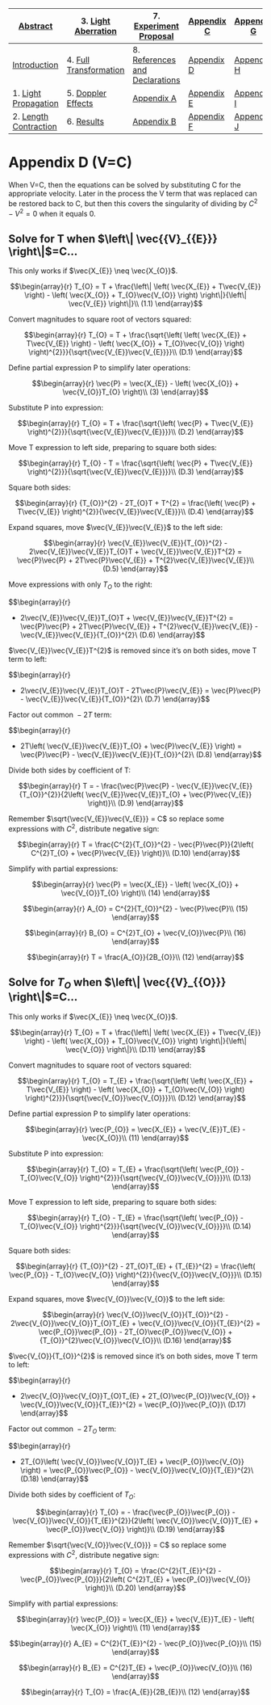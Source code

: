 
| [Abstract](LSP2-Abstract.md)                        | 3. [Light Aberration](LSP2-Light-Aberration.md)       | 7. [Experiment Proposal](LSP2-Experiment.md)                          | [Appendix C](LSP2-Appendix-C.md) | [Appendix G](LSP2-Appendix-G.md) |
| --------------------------------------------------- | ----------------------------------------------------- | --------------------------------------------------------------------- | -------------------------------- | -------------------------------- |
| [Introduction](LSP2-Interoduction.md)               | 4. [Full Transformation](LSP2-Full-Transformation.md) | 8. [References and Declarations](LSP2-References-and-Declarations.md) | [Appendix D](LSP2-Appendix-D.md) | [Appendix H](LSP2-Appendix-H.md) |
| 1. [Light Propagation](LSP2-Propagation.md)         | 5. [Doppler Effects](LSP2-Doppler.md)                 | [Appendix A](LSP2-Appendix-A.md)                                      | [Appendix E](LSP2-Appendix-E.md) | [Appendix I](LSP2-Appendix-I.md) |
| 2. [Length Contraction](LSP2-Length-Contraction.md) | 6. [Results](LSP2-Results.md)                         | [Appendix B](LSP2-Appendix-B.md)                                      | [Appendix F](LSP2-Appendix-F.md) | [Appendix J](LSP2-Appendix-J.md) |
# Appendix D (V=C)

When V=C, then the equations can be solved by substituting C for the
appropriate velocity. Later in the process the V term that was replaced
can be restored back to C, but then this covers the singularity of
dividing by $C^2$ − $V$<sup>2</sup> = 0 when it equals 0.

## Solve for T when $\left\| \vec{{V}_{{E}}} \right\|$=C…

This only works if
$\vec{X_{E}} \neq \vec{X_{O}}$.

$$\begin{array}{r}
T_{O} = T + \frac{\left\| \left( \vec{X_{E}} + T\vec{V_{E}} \right) - \left( \vec{X_{O}} + T_{O}\vec{V_{O}} \right) \right\|}{\left\| \vec{V_{E}} \right\|}\\ (1.1)
\end{array}$$

Convert magnitudes to square root of vectors squared:

$$\begin{array}{r}
T_{O} = T + \frac{\sqrt{\left( \left( \vec{X_{E}} + T\vec{V_{E}} \right) - \left( \vec{X_{O}} + T_{O}\vec{V_{O}} \right) \right)^{2}}}{\sqrt{\vec{V_{E}}\vec{V_{E}}}}\\ (D.1)
\end{array}$$

Define partial expression P to simplify later operations:

$$\begin{array}{r}
\vec{P} = \vec{X_{E}} - \left( \vec{X_{O}} + \vec{V_{O}}T_{O} \right)\\ (3)
\end{array}$$

Substitute P into expression:

$$\begin{array}{r}
T_{O} = T + \frac{\sqrt{\left( \vec{P} + T\vec{V_{E}} \right)^{2}}}{\sqrt{\vec{V_{E}}\vec{V_{E}}}}\\ (D.2)
\end{array}$$

Move T expression to left side, preparing to square both sides:

$$\begin{array}{r}
T_{O} - T = \frac{\sqrt{\left( \vec{P} + T\vec{V_{E}} \right)^{2}}}{\sqrt{\vec{V_{E}}\vec{V_{E}}}}\\ (D.3)
\end{array}$$

Square both sides:

$$\begin{array}{r}
{T_{O}}^{2} - 2T_{O}T + T^{2} = \frac{\left( \vec{P} + T\vec{V_{E}} \right)^{2}}{\vec{V_{E}}\vec{V_{E}}}\\ (D.4)
\end{array}$$

Expand squares, move $\vec{V_{E}}\vec{V_{E}}$ to
the left side:

$$\begin{array}{r}
\vec{V_{E}}\vec{V_{E}}{T_{O}}^{2} - 2\vec{V_{E}}\vec{V_{E}}T_{O}T + \vec{V_{E}}\vec{V_{E}}T^{2} = \vec{P}\vec{P} + 2T\vec{P}\vec{V_{E}} + T^{2}\vec{V_{E}}\vec{V_{E}}\\ (D.5)
\end{array}$$

Move expressions with only $T_O$ to the right:

$$\begin{array}{r}
 - 2\vec{V_{E}}\vec{V_{E}}T_{O}T + \vec{V_{E}}\vec{V_{E}}T^{2} = \vec{P}\vec{P} + 2T\vec{P}\vec{V_{E}} + T^{2}\vec{V_{E}}\vec{V_{E}} - \vec{V_{E}}\vec{V_{E}}{T_{O}}^{2}\\ (D.6)
\end{array}$$

$\vec{V_{E}}\vec{V_{E}}T^{2}$ is removed since
it’s on both sides, move T term to left:

$$\begin{array}{r}
 - 2\vec{V_{E}}\vec{V_{E}}T_{O}T - 2T\vec{P}\vec{V_{E}} = \vec{P}\vec{P} - \vec{V_{E}}\vec{V_{E}}{T_{O}}^{2}\\ (D.7)
\end{array}$$

Factor out common  − 2*T* term:

$$\begin{array}{r}
 - 2T\left( \vec{V_{E}}\vec{V_{E}}T_{O} + \vec{P}\vec{V_{E}} \right) = \vec{P}\vec{P} - \vec{V_{E}}\vec{V_{E}}{T_{O}}^{2}\\ (D.8)
\end{array}$$

Divide both sides by coefficient of T:

$$\begin{array}{r}
T = - \frac{\vec{P}\vec{P} - \vec{V_{E}}\vec{V_{E}}{T_{O}}^{2}}{2\left( \vec{V_{E}}\vec{V_{E}}T_{O} + \vec{P}\vec{V_{E}} \right)}\\ (D.9)
\end{array}$$

Remember $\sqrt{\vec{V_{E}}\vec{V_{E}}} = C$ so
replace some expressions with $C^2$, distribute negative sign:

$$\begin{array}{r}
T = \frac{C^{2}{T_{O}}^{2} - \vec{P}\vec{P}}{2\left( C^{2}T_{O} + \vec{P}\vec{V_{E}} \right)}\\ (D.10)
\end{array}$$

Simplify with partial expressions:

$$\begin{array}{r}
\vec{P} = \vec{X_{E}} - \left( \vec{X_{O}} + \vec{V_{O}}T_{O} \right)\\ (14)
\end{array}$$

$$\begin{array}{r}
A_{O} = C^{2}{T_{O}}^{2} - \vec{P}\vec{P}\\ (15)
\end{array}$$

$$\begin{array}{r}
B_{O} = C^{2}T_{O} + \vec{V_{O}}\vec{P}\\ (16)
\end{array}$$

$$\begin{array}{r}
T = \frac{A_{O}}{2B_{O}}\\ (12)
\end{array}$$

## Solve for $T_O$ when $\left\| \vec{{V}_{{O}}} \right\|$=C…

This only works if
$\vec{X_{E}} \neq \vec{X_{O}}$.

$$\begin{array}{r}
T_{O} = T + \frac{\left\| \left( \vec{X_{E}} + T\vec{V_{E}} \right) - \left( \vec{X_{O}} + T_{O}\vec{V_{O}} \right) \right\|}{\left\| \vec{V_{O}} \right\|}\\ (D.11)
\end{array}$$

Convert magnitudes to square root of vectors squared:

$$\begin{array}{r}
T_{O} = T_{E} + \frac{\sqrt{\left( \left( \vec{X_{E}} + T\vec{V_{E}} \right) - \left( \vec{X_{O}} + T_{O}\vec{V_{O}} \right) \right)^{2}}}{\sqrt{\vec{V_{O}}\vec{V_{O}}}}\\ (D.12)
\end{array}$$

Define partial expression P to simplify later operations:

$$\begin{array}{r}
\vec{P_{O}} = \vec{X_{E}} + \vec{V_{E}}T_{E} - \vec{X_{O}}\\ (11)
\end{array}$$

Substitute P into expression:

$$\begin{array}{r}
T_{O} = T_{E} + \frac{\sqrt{\left( \vec{P_{O}} - T_{O}\vec{V_{O}} \right)^{2}}}{\sqrt{\vec{V_{O}}\vec{V_{O}}}}\\ (D.13)
\end{array}$$

Move T expression to left side, preparing to square both sides:

$$\begin{array}{r}
T_{O} - T_{E} = \frac{\sqrt{\left( \vec{P_{O}} - T_{O}\vec{V_{O}} \right)^{2}}}{\sqrt{\vec{V_{O}}\vec{V_{O}}}}\\ (D.14)
\end{array}$$

Square both sides:

$$\begin{array}{r}
{T_{O}}^{2} - 2T_{O}T_{E} + {T_{E}}^{2} = \frac{\left( \vec{P_{O}} - T_{O}\vec{V_{O}} \right)^{2}}{\vec{V_{O}}\vec{V_{O}}}\\ (D.15)
\end{array}$$

Expand squares, move $\vec{V_{O}}\vec{V_{O}}$ to
the left side:

$$\begin{array}{r}
\vec{V_{O}}\vec{V_{O}}{T_{O}}^{2} - 2\vec{V_{O}}\vec{V_{O}}T_{O}T_{E} + \vec{V_{O}}\vec{V_{O}}{T_{E}}^{2} = \vec{P_{O}}\vec{P_{O}} - 2T_{O}\vec{P_{O}}\vec{V_{O}} + {T_{O}}^{2}\vec{V_{O}}\vec{V_{O}}\\ (D.16)
\end{array}$$

$\vec{V_{O}}{T_{O}}^{2}$ is removed since it’s on both
sides, move T term to left:

$$\begin{array}{r}
 - 2\vec{V_{O}}\vec{V_{O}}T_{O}T_{E} + 2T_{O}\vec{P_{O}}\vec{V_{O}} + \vec{V_{O}}\vec{V_{O}}{T_{E}}^{2} = \vec{P_{O}}\vec{P_{O}}\\ (D.17)
\end{array}$$

Factor out common  − 2$T_O$ term:

$$\begin{array}{r}
 - 2T_{O}\left( \vec{V_{O}}\vec{V_{O}}T_{E} + \vec{P_{O}}\vec{V_{O}} \right) = \vec{P_{O}}\vec{P_{O}} - \vec{V_{O}}\vec{V_{O}}{T_{E}}^{2}\\ (D.18)
\end{array}$$

Divide both sides by coefficient of $T_O$:

$$\begin{array}{r}
T_{O} = - \frac{\vec{P_{O}}\vec{P_{O}} - \vec{V_{O}}\vec{V_{O}}{T_{E}}^{2}}{2\left( \vec{V_{O}}\vec{V_{O}}T_{E} + \vec{P_{O}}\vec{V_{O}} \right)}\\ (D.19)
\end{array}$$

Remember $\sqrt{\vec{V_{O}}\vec{V_{O}}} = C$ so
replace some expressions with $C^2$, distribute negative sign:

$$\begin{array}{r}
T_{O} = \frac{C^{2}{T_{E}}^{2} - \vec{P_{O}}\vec{P_{O}}}{2\left( C^{2}T_{E} + \vec{P_{O}}\vec{V_{O}} \right)}\\ (D.20)
\end{array}$$

Simplify with partial expressions:

$$\begin{array}{r}
\vec{P_{O}} = \vec{X_{E}} + \vec{V_{E}}T_{E} - \left( \vec{X_{O}} \right)\\ (11)
\end{array}$$

$$\begin{array}{r}
A_{E} = C^{2}{T_{E}}^{2} - \vec{P_{O}}\vec{P_{O}}\\ (15)
\end{array}$$

$$\begin{array}{r}
B_{E} = C^{2}T_{E} + \vec{P_{O}}\vec{V_{O}}\\ (16)
\end{array}$$

$$\begin{array}{r}
T_{O} = \frac{A_{E}}{2B_{E}}\\ (12)
\end{array}$$
